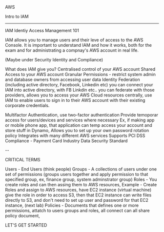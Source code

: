 AWS

Intro to IAM

---

IAM
Identiy Access Management 101

IAM allows you to manage users and their leve of access to the AWS Console. It is important to understand
IAM and how it works, both for the exam and for administrating a compnay's AWS account in real life. 

(Maybe under Security Identity and Compliance)

What does IAM give you?
Centralised control of your AWS account 
Shared Access to your AWS account
Granular Permissions - restrict system admin and database owners from accessing user data
Identity Federation (including active directory, Facebook, Linkedin etc) you can connect your IAM into 
active directory, with FB Linkdin etc.. you can federate with those providers, allows you to access your
AWS Cloud resources centrally, use IAM to enable users to sign in to their AWS account with their
existing corporate credentials. 

Multifactor Authentication, use two-factor authentication
Provide temoporar access for users/devices and services where necessary 
Ex, if making app or mobile phone app, that application can temp access your account and store stuff
in Dynamo, 
Allows you to set up your own password rotation policy 
Integrates with many different AWS services
Supports PCI DSS Compliance - Payment Card Industry Data Security Standard

--

CRITICAL TERMS 

Users - End Users (think people)
Groups - A collections of users under one set of permissions (groups users together and apply permission
to that specified group, ex, finance group, system adminstrator group)
Roles - You create roles and can then assing them to AWS resources, 
Example - Create Roles and assign to AWS resources, have EC2 instance (virtual machine) give the role 
in order to access S3, then that EC2 instance can write files directly to S3, and don't need to set up user 
and password for that EC2 instance, (next lab)
Policies - Documents that defines one or more permissions, attatch to users groups and roles, all connect
can all share policy document, 

LET'S GET STARTED
